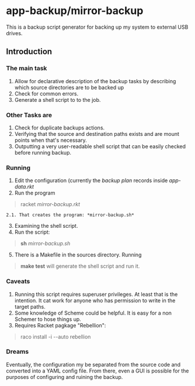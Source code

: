 # app-backup/mirror-backup

This is a backup script generator for backing up my system to external USB drives.

## Introduction
### The main task
1. Allow for declarative description of the backup tasks
   by describing which source directories are to be backed up
2. Check for common errors.
3. Generate a shell script to to the job.

### Other Tasks are
1. Check for duplicate backups actions.
2. Verifying that the source and destination paths exists and are mount points
   when that's necessary.
3. Outputting a very user-readable shell script that can be easily checked before
   running backup.
 
### Running
1. Edit the configuration (currently the *backup plan* records inside *app-data.rkt*
2. Run the program 
>  racket *mirror-backup.rkt*


    2.1. That creates the program: *mirror-backup.sh*
3. Examining the shell script.
4. Run the script:
>   **sh** *mirror-backup.sh*

5. There is a Makefile in the sources directory.  Running 
>  **make test** 
will generate the shell script and run it.

### Caveats
1. Running this script requires superuser privileges.  At least that is the 
   intention.  It cat work for anyone who has permission to write in the 
   target paths.
2. Some knowledge of Scheme could be helpful.  It is easy for a non Schemer
   to hose things up.
3. Requires Racket pagkage "Rebellion": 
> raco install -i --auto rebellion
   
### Dreams
Eventually, the configuration my be separated from the source code and
    converted into a YAML config file.  From there, even a GUI is possible
	for the purposes of configuring and ruining the backup.
	
